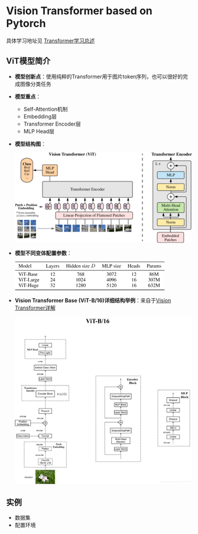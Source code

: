 # Vision Transformer based on Pytorch

具体学习地址见 [Transformer学习总述](../README.md)

## ViT模型简介

- **模型创新点**：使用纯粹的Transformer用于图片token序列，也可以很好的完成图像分类任务
  
- **模型重点**：
  
  - Self-Attention机制
  - Embedding层
  - Transformer Encoder层
  - MLP Head层
  
- **模型结构图**：

  <img src="Structure-image\ViT Structure.png" alt="ViT Structure" style="zoom:50%;" />

- **模型不同变体配置参数**：

  <img src="Structure-image\ViT Structure para.png" alt="ViT Structure" style="zoom:50%;" />

- **Vision Transformer Base (ViT-B/16)详细结构举例**：来自于[Vision Transformer详解](https://blog.csdn.net/qq_37541097/article/details/118242600)

  <img src="Structure-image\ViT-B-16.png" alt="ViT Structure" style="zoom:50%;" />

## 实例

- 数据集
- 配置环境